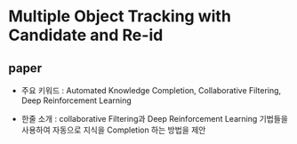 ﻿# Multiple Object Tracking with Candidate and Re-id

## paper

- 주요 키워드 : Automated Knowledge Completion, Collaborative Filtering, Deep Reinforcement Learning

- 한줄 소개 : collaborative Filtering과 Deep Reinforcement Learning 기법들을 사용하여 자동으로 지식을 Completion 하는 방법을 제안
